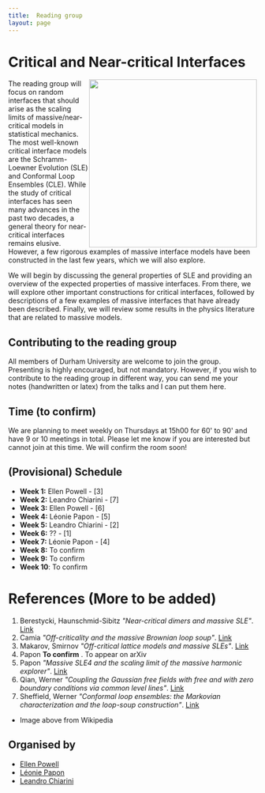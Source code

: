```yaml
---
title:  Reading group 
layout: page
---
```


# Critical and Near-critical Interfaces

<img src='https://upload.wikimedia.org/wikipedia/commons/thumb/7/7c/Schramm-Loewner_Evolution.png/800px-Schramm-Loewner_Evolution.png' width='340' height='340' style='float:right; margin-left:auto; margin-right:auto' >

The reading group will focus on random interfaces that should arise as the scaling limits of massive/near-critical models in statistical mechanics. The most well-known critical interface models are the Schramm-Loewner Evolution (SLE) and Conformal Loop Ensembles (CLE). While the study of critical interfaces has seen many advances in the past two decades, a general theory for near-critical interfaces remains elusive. However, a few rigorous examples of massive interface models have been constructed in the last few years, which we will also explore.

We will begin by discussing the general properties of SLE and providing an overview of the expected properties of massive interfaces. From there, we will explore other important constructions for critical interfaces, followed by descriptions of a few examples of massive interfaces that have already been described. Finally, we will review some results in the physics literature that are related to massive models.

## Contributing to the reading group
All members of Durham University are welcome to join the group. Presenting is highly encouraged, but not mandatory. However, if you wish to contribute to the reading group in different way, you can send me your notes (handwritten or latex) from the talks and I can put them here.


## Time (to confirm)
We are planning to meet weekly on Thursdays at 15h00 for 60' to 90' and have 9 or 10 meetings in total. Please let me know if you are interested but cannot join at this time.
We will confirm the room soon!

## (Provisional) Schedule
- **Week 1:**  Ellen Powell - [3]
- **Week 2:**  Leandro Chiarini - [7]
- **Week 3:**  Ellen Powell - [6]
- **Week 4:**  Léonie Papon - [5] 
- **Week 5:**  Leandro Chiarini - [2]
- **Week 6:**  ?? - [1]
- **Week 7:**  Léonie Papon - [4] 
- **Week 8:**  To confirm
- **Week 9:**  To confirm
- **Week 10**: To confirm

# References (More to be added)
1. Berestycki, Haunschmid-Sibitz _"Near-critical dimers and massive SLE"_. [Link](https://arxiv.org/pdf/2203.15717.pdf)
2. Camia _"Off-criticality and the massive Brownian loop soup"_. [Link](https://arxiv.org/pdf/1309.6068.pdf)
3. Makarov, Smirnov  _"Off-critical lattice models and massive SLEs"_. [Link](https://arxiv.org/pdf/0909.5377.pdf)
4. Papon **To confirm** . To appear on arXiv
5. Papon _"Massive SLE4 and the scaling limit of the massive harmonic explorer"_. [Link](https://arxiv.org/pdf/2307.11509.pdf)
6. Qian, Werner _"Coupling the Gaussian free fields with free and with zero boundary conditions via common level lines"_. [Link](https://link.springer.com/article/10.1007/s00220-018-3159-z)
7. Sheffield, Werner  _"Conformal loop ensembles: the Markovian characterization and the loop-soup construction"_. [Link](https://citeseerx.ist.psu.edu/document?repid=rep1&type=pdf&doi=da7e6063f7147adb21e81c24fa246b40b75e1b4d)

- Image above from Wikipedia

## Organised by
- [Ellen Powell](https://sites.google.com/view/ellenpowell/home?authuser=0)
- [Léonie Papon](https://www.durham.ac.uk/staff/leonie-b-papon/)
- [Leandro Chiarini](index)

